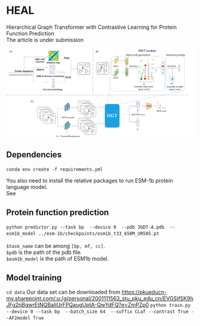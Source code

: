 # HEAL
Hierarchical Graph Transformer with Contrastive Learning for Protein Function Prediction \
The article is under submission

![image](https://github.com/ZhonghuiGu/HEAL/blob/main/model/GraphACL-BIO.png)

## Dependencies
`conda env create -f requirements.yml`

You also need to install the relative packages to run ESM-1b protein language model. \
See 


## Protein function prediction

`python predictor.py --task bp 
                     --device 0 
                     --pdb 3GDT-A.pdb 
                     --esm1b_model ../esm-1b/checkpoints/esm1b_t33_650M_UR50S.pt`
 \
 \
`$task_name` can be among `[bp, mf, cc]`. \
`$pdb` is the path of the pdb file. \
`$esm1b_model` is the path of ESM1b model.


## Model training
`cd data`
Our data set can be downloaded from https://pkueducn-my.sharepoint.com/:u:/g/personal/2001111563_stu_pku_edu_cn/EVGSjfSK9hJFg2nBgwrEtNQBaIiUrFPQaugUptA-QwYdFQ?e=ZmPZp0 
`python train.py --device 0
                 --task bp 
                 --batch_size 64 
                 --suffix CLaf
                 --contrast True
                 --AF2model True`
 
